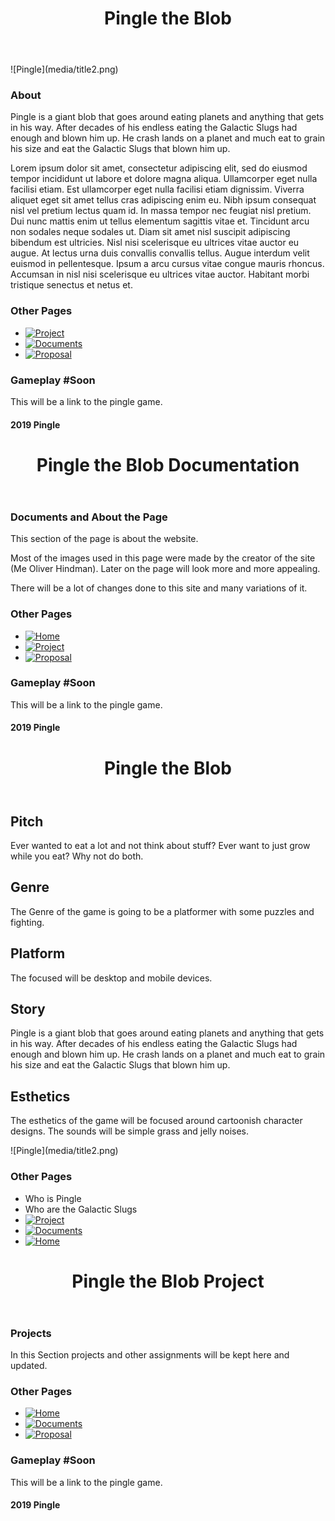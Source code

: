 <div id="wrapper">

<header>

# Pingle the Blob

</header>

<div id="ban">![Pingle](media/title2.png)</div>

<article>

### About

Pingle is a giant blob that goes around eating planets and anything that gets in his way. After decades of his endless eating the Galactic Slugs had enough and blown him up. He crash lands on a planet and much eat to grain his size and eat the Galactic Slugs that blown him up.

Lorem ipsum dolor sit amet, consectetur adipiscing elit, sed do eiusmod tempor incididunt ut labore et dolore magna aliqua. Ullamcorper eget nulla facilisi etiam. Est ullamcorper eget nulla facilisi etiam dignissim. Viverra aliquet eget sit amet tellus cras adipiscing enim eu. Nibh ipsum consequat nisl vel pretium lectus quam id. In massa tempor nec feugiat nisl pretium. Dui nunc mattis enim ut tellus elementum sagittis vitae et. Tincidunt arcu non sodales neque sodales ut. Diam sit amet nisl suscipit adipiscing bibendum est ultricies. Nisl nisi scelerisque eu ultrices vitae auctor eu augue. At lectus urna duis convallis convallis tellus. Augue interdum velit euismod in pellentesque. Ipsum a arcu cursus vitae congue mauris rhoncus. Accumsan in nisl nisi scelerisque eu ultrices vitae auctor. Habitant morbi tristique senectus et netus et.

</article>

<nav>

### Other Pages

*   [![Project](media/projectTab.png)](project.html)
*   [![Documents](media/doc.png)](documentation.html)
*   [![Proposal](media/Prop.png)](proposal.html)

</nav>

<aside>

### Gameplay #Soon

This will be a link to the pingle game.

</aside>

<footer>

#### 2019 Pingle

</footer>

</div>

<div id="wrapper">

<header>

# Pingle the Blob Documentation

</header>

<article>

### Documents and About the Page

This section of the page is about the website.

Most of the images used in this page were made by the creator of the site (Me Oliver Hindman). Later on the page will look more and more appealing.

There will be a lot of changes done to this site and many variations of it.

</article>

<nav>

### Other Pages

*   [![Home](media/home.png)](index.html)
*   [![Project](media/projectTab.png)](project.html)
*   [![Proposal](media/Prop.png)](proposal.html)

</nav>

<aside>

### Gameplay #Soon

This will be a link to the pingle game.

</aside>

<footer>

#### 2019 Pingle

</footer>

</div>

<div id="wrapper">

<header>

# Pingle the Blob

</header>

<article>

## Pitch

Ever wanted to eat a lot and not think about stuff? Ever want to just grow while you eat? Why not do both.  

## Genre

The Genre of the game is going to be a platformer with some puzzles and fighting.  

## Platform

The focused will be desktop and mobile devices.  

## Story

Pingle is a giant blob that goes around eating planets and anything that gets in his way. After decades of his endless eating the Galactic Slugs had enough and blown him up. He crash lands on a planet and much eat to grain his size and eat the Galactic Slugs that blown him up.  

## Esthetics

The esthetics of the game will be focused around cartoonish character designs. The sounds will be simple grass and jelly noises.</article>

<div id="ban">![Pingle](media/title2.png)</div>

<nav>

### Other Pages

*   Who is Pingle
*   Who are the Galactic Slugs
*   [![Project](media/projectTab.png)](project.html)
*   [![Documents](media/doc.png)](documentation.html)
*   [![Home](media/home.png)](index.html)

</nav>

</div>

<div id="wrapper">

<header>

# Pingle the Blob Project

</header>

<article>

### Projects

In this Section projects and other assignments will be kept here and updated.

</article>

<nav>

### Other Pages

*   [![Home](media/home.png)](index.html)
*   [![Documents](media/doc.png)](documentation.html)
*   [![Proposal](media/Prop.png)](proposal.html)

</nav>

<aside>

### Gameplay #Soon

This will be a link to the pingle game.

</aside>

<footer>

#### 2019 Pingle

</footer>

</div>
